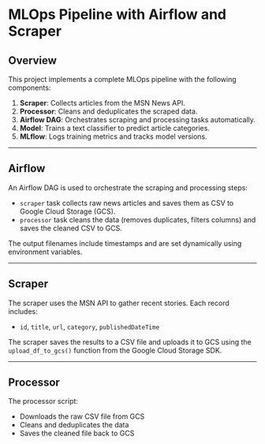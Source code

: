 # MLOps Pipeline with Airflow and Scraper

## Overview

This project implements a complete MLOps pipeline with the following components:

1. **Scraper**: Collects articles from the MSN News API.
2. **Processor**: Cleans and deduplicates the scraped data.
3. **Airflow DAG**: Orchestrates scraping and processing tasks automatically.
4. **Model**: Trains a text classifier to predict article categories.
5. **MLflow**: Logs training metrics and tracks model versions.

---

## Airflow

An Airflow DAG is used to orchestrate the scraping and processing steps:
- `scraper` task collects raw news articles and saves them as CSV to Google Cloud Storage (GCS).
- `processor` task cleans the data (removes duplicates, filters columns) and saves the cleaned CSV to GCS.

The output filenames include timestamps and are set dynamically using environment variables.

---

## Scraper

The scraper uses the MSN API to gather recent stories. Each record includes:
- `id`, `title`, `url`, `category`, `publishedDateTime`

The scraper saves the results to a CSV file and uploads it to GCS using the `upload_df_to_gcs()` function from the Google Cloud Storage SDK.

---

## Processor

The processor script:
- Downloads the raw CSV file from GCS
- Cleans and deduplicates the data
- Saves the cleaned file back to GCS

